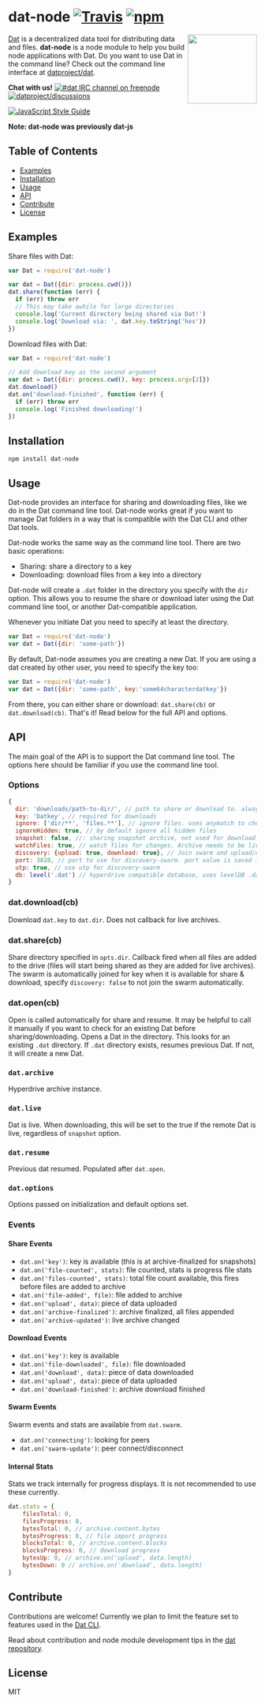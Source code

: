 # dat-node [![Travis](https://travis-ci.org/datproject/dat-node.svg?branch=master)](https://travis-ci.org/datproject/dat-node) [![npm](https://img.shields.io/npm/v/dat-node.svg?style=flat-square)](https://npmjs.org/package/dat-node)

[<img src="https://raw.githubusercontent.com/datproject/design/master/downloads/dat-data-logo.png" align="right" width="140">](http://datproject.org)

[Dat](https://datproject.org) is a decentralized data tool for distributing data and files. **dat-node** is a node module to help you build node applications with Dat. Do you want to use Dat in the command line? Check out the command line interface at [datproject/dat](https://github.com/datproject/dat).

**Chat with us!**   [![#dat IRC channel on freenode](https://img.shields.io/badge/irc%20channel-%23dat%20on%20freenode-blue.svg)](http://webchat.freenode.net/?channels=dat)
[![datproject/discussions](https://badges.gitter.im/Join%20Chat.svg)](https://gitter.im/datproject/discussions?utm_source=badge&utm_medium=badge&utm_campaign=pr-badge&utm_content=badge)

[![JavaScript Style Guide](https://cdn.rawgit.com/feross/standard/master/badge.svg)](https://github.com/feross/standard)

**Note: dat-node was previously dat-js**

## Table of Contents

- [Examples](#examples)
- [Installation](#installation)
- [Usage](#usage)
- [API](#api)
- [Contribute](#contribute)
- [License](#license)

## Examples

Share files with Dat:

```js
var Dat = require('dat-node')

var dat = Dat({dir: process.cwd()})
dat.share(function (err) {
  if (err) throw err
  // This may take awhile for large directories
  console.log('Current directory being shared via Dat!')
  console.log('Download via: ', dat.key.toString('hex'))
})
```

Download files with Dat:

```js
var Dat = require('dat-node')

// Add download key as the second argument
var dat = Dat({dir: process.cwd(), key: process.argv[2]})
dat.download()
dat.on('download-finished', function (err) {
  if (err) throw err
  console.log('Finished downloading!')
})
```

## Installation

```
npm install dat-node
```

## Usage

Dat-node provides an interface for sharing and downloading files, like we do in the Dat command line tool. Dat-node works great if you want to manage Dat folders in a way that is compatible with the Dat CLI and other Dat tools.

Dat-node works the same way as the command line tool. There are two basic operations:

* Sharing: share a directory to a key
* Downloading: download files from a key into a directory

Dat-node will create a `.dat` folder in the directory you specify with the `dir` option. This allows you to resume the share or download later using the Dat command line tool, or another Dat-compatible application.

Whenever you initiate Dat you need to specify at least the directory.

```js
var Dat = require('dat-node')
var dat = Dat({dir: 'some-path'})
```

By default, Dat-node assumes you are creating a new Dat. If you are using a dat created by other user, you need to specify the key too:

```js
var Dat = require('dat-node')
var dat = Dat({dir: 'some-path', key:'some64characterdatkey'})
```

From there, you can either share or download: `dat.share(cb)` or `dat.download(cb)`. That's it! Read below for the full API and options.

## API

The main goal of the API is to support the Dat command line tool. The options here should be familiar if you use the command line tool.

### Options

```js
{
  dir: 'downloads/path-to-dir/', // path to share or download to. always required
  key: 'Datkey', // required for downloads
  ignore: ['dir/**', 'files.**'], // ignore files. uses anymatch to check paths
  ignoreHidden: true, // by default ignore all hidden files
  snapshot: false, //: sharing snapshot archive, not used for download
  watchFiles: true, // watch files for changes. Archive needs to be live. Defaults to same value as archive.live.
  discovery: {upload: true, download: true}, // Join swarm and upload/download data. Set to false to disable discovery
  port: 3828, // port to use for discovery-swarm. port value is saved in database for subsequent uses
  utp: true, // use utp for discovery-swarm
  db: level('.dat') // hyperdrive compatible database, uses levelDB .dat folder by default
}
```

### dat.download(cb)

Download `dat.key` to `dat.dir`. Does not callback for live archives.

### dat.share(cb)

Share directory specified in `opts.dir`. Callback fired when all files are added to the drive (files will start being shared as they are added for live archives). The swarm is automatically joined for key when it is available for share & download, specify `discovery: false` to not join the swarm automatically.

### dat.open(cb)

Open is called automatically for share and resume. It may be helpful to call it manually if you want to check for an existing Dat before sharing/downloading. Opens a Dat in the directory. This looks for an existing `.dat` directory. If `.dat` directory exists, resumes previous Dat. If not, it will create a new Dat.

### `dat.archive`

Hyperdrive archive instance.

### `dat.live`

Dat is live. When downloading, this will be set to the true if the remote Dat is live, regardless of `snapshot` option.

### `dat.resume`

Previous dat resumed. Populated after `dat.open`.

### `dat.options`

Options passed on initialization and default options set.

### Events

#### Share Events

* `dat.on('key')`: key is available (this is at archive-finalized for snapshots)
* `dat.on('file-counted', stats)`: file counted, stats is progress file stats
* `dat.on('files-counted', stats)`: total file count available, this fires before files are added to archive
* `dat.on('file-added', file)`: file added to archive
* `dat.on('upload', data)`: piece of data uploaded
* `dat.on('archive-finalized')`: archive finalized, all files appended
* `dat.on('archive-updated')`: live archive changed

#### Download Events

* `dat.on('key')`: key is available
* `dat.on('file-downloaded', file)`: file downloaded
* `dat.on('download', data)`: piece of data downloaded
* `dat.on('upload', data)`: piece of data uploaded
* `dat.on('download-finished')`: archive download finished

#### Swarm Events

Swarm events and stats are available from `dat.swarm`.

* `dat.on('connecting')`: looking for peers
* `dat.on('swarm-update')`: peer connect/disconnect

#### Internal Stats

Stats we track internally for progress displays. It is not recommended to use these currently.

```js
dat.stats = {
    filesTotal: 0,
    filesProgress: 0,
    bytesTotal: 0, // archive.content.bytes
    bytesProgress: 0, // file import progress
    blocksTotal: 0, // archive.content.blocks
    blocksProgress: 0, // download progress
    bytesUp: 0, // archive.on('upload', data.length)
    bytesDown: 0 // archive.on('download', data.length)
}
```

## Contribute

Contributions are welcome! Currently we plan to limit the feature set to features used in the [Dat CLI](https://github.com/datproject/dat).

Read about contribution and node module development tips in the [dat repository](https://github.com/datproject/dat/blob/master/CONTRIBUTING.md).

## License

MIT
